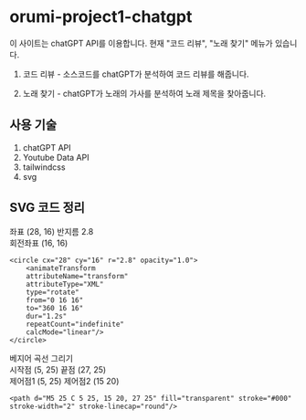 # orumi-project1-chatgpt
이 사이트는 chatGPT API를 이용합니다. 현재 "코드 리뷰", "노래 찾기" 메뉴가 있습니다.
1. 코드 리뷰 - 소스코드를 chatGPT가 분석하여 코드 리뷰를 해줍니다.

2. 노래 찾기 - chatGPT가 노래의 가사를 분석하여 노래 제목을 찾아줍니다.

## 사용 기술
1. chatGPT API
2. Youtube Data API
3. tailwindcss
4. svg

## SVG 코드 정리
좌표 (28, 16) 반지름 2.8\
회전좌표 (16, 16)
```
<circle cx="28" cy="16" r="2.8" opacity="1.0">
    <animateTransform
    attributeName="transform"
    attributeType="XML"
    type="rotate"
    from="0 16 16"
    to="360 16 16"
    dur="1.2s"
    repeatCount="indefinite"
    calcMode="linear"/>
</circle>
```
베지어 곡선 그리기\
시작점 (5, 25) 끝점 (27, 25)\
제어점1 (5, 25) 제어점2 (15 20)
```
<path d="M5 25 C 5 25, 15 20, 27 25" fill="transparent" stroke="#000" stroke-width="2" stroke-linecap="round"/>
```